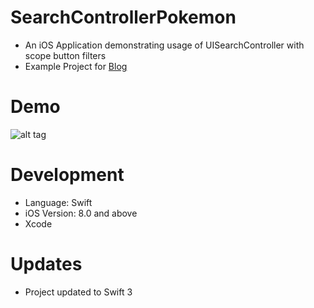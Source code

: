 # SearchControllerPokemon

- An iOS Application demonstrating usage of UISearchController with scope button filters
- Example Project for [Blog](https://medium.com/@satindersingh71/uisearchcontroller-with-scope-filter-8195f6a11eff#.kbgvyb40z)

# Demo
![alt tag](https://github.com/sp71/SearchControllerPokemon/blob/master/demo.gif)

# Development
- Language: Swift
- iOS Version: 8.0 and above
- Xcode

# Updates
- Project updated to Swift 3
